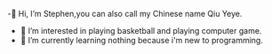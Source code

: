 -👋 Hi, I’m Stephen,you can also call my Chinese name Qiu Yeye.
- 👀 I’m interested in playing basketball and playing computer game.  
- 🌱 I’m currently learning nothing because i'm new to programming.
